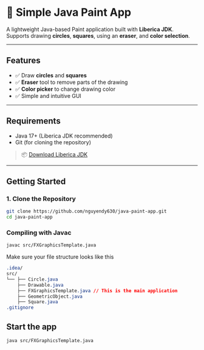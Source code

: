 # 🎨 Simple Java Paint App

A lightweight Java-based Paint application built with **Liberica JDK**.  
Supports drawing **circles**, **squares**, using an **eraser**, and **color selection**.

---

## Features

- ✅ Draw **circles** and **squares**
- ✅ **Eraser** tool to remove parts of the drawing
- ✅ **Color picker** to change drawing color
- ✅ Simple and intuitive GUI

---

## Requirements

- Java 17+ (Liberica JDK recommended)
- Git (for cloning the repository)

> 📦 [Download Liberica JDK](https://bell-sw.com/pages/downloads/)

---

## Getting Started

### 1. Clone the Repository

```bash
git clone https://github.com/nguyendy630/java-paint-app.git
cd java-paint-app
```
### Compiling with Javac

```bash
javac src/FXGraphicsTemplate.java
```
Make sure your file structure looks like this
```css
.idea/
src/
└── ├── Circle.java 
    ├── Drawable.java
    ├── FXGraphicsTemplate.java // This is the main application
    ├── GeometricObject.java
    ├── Square.java
.gitignore
```
## Start the app

```bash
java src/FXGraphicsTemplate.java
```
